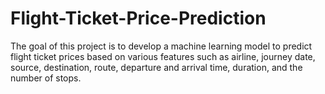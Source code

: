# Flight-Ticket-Price-Prediction
The goal of this project is to develop a machine learning model to predict flight ticket prices based on various features such as airline, journey date, source, destination, route, departure and arrival time, duration, and the number of stops.

